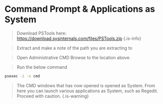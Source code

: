 # Command Prompt & Applications as System
> Download PSTools here: https://download.sysinternals.com/files/PSTools.zip
{.is-info}

>Extract and make a note of the path you are extracting to

>Open Administrative CMD Browse to the location above.

>Run the below command
```cmd
psexec -i -s cmd
```
> The CMD windows that has now opened is opened as System. From here you can launch various applications as System, such as Regedit. Proceed with caution. {.is-warning}
